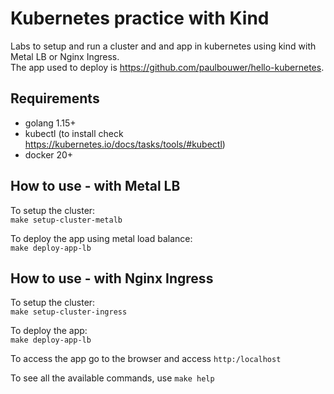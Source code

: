 # Kubernetes practice with Kind
Labs to setup and run a cluster and and app in kubernetes using kind with Metal LB or Nginx Ingress.   
The app used to deploy is https://github.com/paulbouwer/hello-kubernetes.

## Requirements
* golang 1.15+
* kubectl (to install check https://kubernetes.io/docs/tasks/tools/#kubectl)
* docker 20+

## How to use - with Metal LB

To setup the cluster:   
`make setup-cluster-metalb`

To deploy the app using metal load balance:   
`make deploy-app-lb`

## How to use - with Nginx Ingress

To setup the cluster:   
`make setup-cluster-ingress`

To deploy the app:   
`make deploy-app-lb`

To access the app go to the browser and access `http:/localhost`


To see all the available commands, use `make help`
